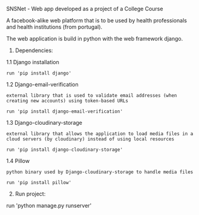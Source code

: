 SNSNet - Web app developed as a project of a College Course

A facebook-alike web platform that is to be used by health professionals and health institutions (from portugal).

The web application is build in python with the web framework django. 

1. Dependencies:

1.1 Django installation

    run 'pip install django'

1.2 Django-email-verification 

    external library that is used to validate email addresses (when creating new accounts) using token-based URLs

    run 'pip install django-email-verification'

1.3 Django-cloudinary-storage 

    external library that allows the application to load media files in a cloud servers (by cloudinary) instead of using local resources

    run 'pip install django-cloudinary-storage'

1.4 Pillow 

    python binary used by Django-cloudinary-storage to handle media files

    run 'pip install pillow'
    
    
2. Run project:

  run 'python manage.py runserver'

  

